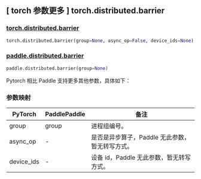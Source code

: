 ## [ torch 参数更多 ] torch.distributed.barrier
### [torch.distributed.barrier](https://pytorch.org/docs/stable/distributed.html?highlight=barrier#torch.distributed.barrier)

```python
torch.distributed.barrier(group=None, async_op=False, device_ids=None)
```

### [paddle.distributed.barrier](https://www.paddlepaddle.org.cn/documentation/docs/zh/develop/api/paddle/distributed/barrier_cn.html)

```python
paddle.distributed.barrier(group=None)
```

Pytorch 相比 Paddle 支持更多其他参数，具体如下：

### 参数映射

| PyTorch       | PaddlePaddle | 备注                                                  |
| ------------- | ------------ | ------------------------------------------------------|
| group         | group        | 进程组编号。                                           |
| async_op      | -            | 是否是异步算子，Paddle 无此参数，暂无转写方式。             |
| device_ids    | -            | 设备 id，Paddle 无此参数，暂无转写方式。                  |

